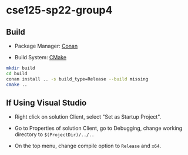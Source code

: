 # cse125-sp22-group4

## Build

- Package Manager: [Conan](https://conan.io/center/)

- Build System: [CMake](https://cmake.org/)

```bash
mkdir build
cd build
conan install .. -s build_type=Release --build missing
cmake ..
```

## If Using Visual Studio

- Right click on solution Client, select "Set as Startup Project".

- Go to Properties of solution Client, go to Debugging, change working directory to `$(ProjectDir)/../..`

- On the top menu, change compile option to `Release` and `x64`.


